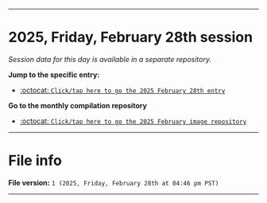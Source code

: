 
***

# 2025, Friday, February 28th session

_Session data for this day is available in a separate repository._

**Jump to the specific entry:**

- [:octocat: `Click/tap here to go the 2025 February 28th entry`](https://github.com/seanpm2001/SeansLifeArchive_Images_ModernSmurfsVillage_Y2025_V2/tree/SeansLifeArchive_ModernSmurfsVillage_Y2025_V2_Main-dev/2025/02_February/28/)

**Go to the monthly compilation repository**

- [:octocat: `Click/tap here to go the 2025 February image repository`](https://github.com/seanpm2001/SeansLifeArchive_Images_ModernSmurfsVillage_Y2025_V2/)

***

# File info

**File version:** `1 (2025, Friday, February 28th at 04:46 pm PST)`

***
